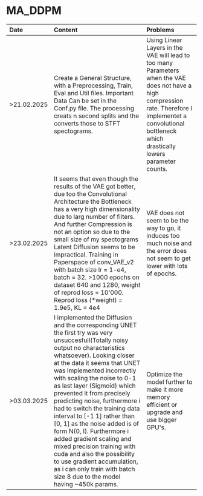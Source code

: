 # MA_DDPM

| Date       | Content              | Problems             |
| :---       | :---                 | :---                 |
| >21.02.2025 | Create a General Structure, with a Preprocessing, Train, Eval and Util files. Important Data Can be set in the Conf.py file. The processing creats n second splits and the converts those to STFT spectograms.  | Using Linear Layers in the VAE will lead to too many Parameters when the VAE does not have a high compression rate. Therefore I implementet a convolutional bottleneck which drastically lowers parameter counts. |
|>23.02.2025 | It seems that even though the results of the VAE got better, due too the Convolutional Architecture the Bottleneck has a very high dimensionality due to larg number of filters. And further Compression is not an option so due to the small size of my spectograms Latent Diffusion seems to be impractical. Training in Paperspace of conv_VAE_v2 with batch size lr = 1-e4, batch = 32. >1000 epochs on dataset 640 and 1280, weight of reprod loss = 10'000. Reprod loss (*weight) = 1.9e5, KL = 4e4 | VAE does not seem to be the way to go, it induces too much noise and the error does not seem to get lower with lots of epochs. |
| >03.03.2025 | I implemented the Diffusion and the corresponding UNET the first try was very unsuccesfull(Totally noisy output no characteristics whatsoever). Looking closer at the data it seems that UNET was implemented incorrectly with scaling the noise to 0-1 as last layer (Sigmoid) which prevented it from precisely predicting noise, furthermore i had to switch the training data interval to [-1 1] rather than [0, 1] as the noise added is of form N(0, I). Furthermore i added gradient scaling and mixed precision training with cuda and also the possibility to use gradient accumulation, as i can only train with batch size 8 due to the model having ~450k params.| Optimize the model further to make it more memory efficient or upgrade and use bigger GPU's. |
